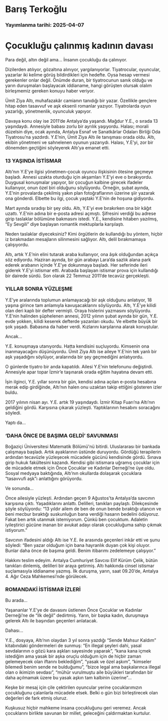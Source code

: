 # Barış Terkoğlu

### Yayımlanma tarihi: 2025-04-07

# Çocukluğu çalınmış kadının davası

Para değil, altın değil ama... İnsanın çocukluğu da çalınıyor.

Dizilerden atılıyor, gözaltına alınıyor, yargılanıyorlar. Tiyatrocular, oyuncular, yazarlar iki kelime görüş bildirdikleri için hedefte. Oysa hesap vermesi gerekenler onlar değil. Önümde duran, bir tiyatrocunun sanık olduğu ve yarın duruşmaları başlayacak iddianame, hangi görüşten olursak olalım birleşmemiz gereken konuyu haber veriyor.

Ümit Ziya Altı, muhafazakâr camianın tanıdığı bir yazar. Özellikle gençlere hitap eden tasavvuf ve aşk eksenli romanlar yazıyor. Tiyatrolarda oyun yazarlığı, yönetmenlik, oyunculuk yapıyor.

Davaya konu olay ise 2011’de Antalya’da yaşandı. Mağdur Y.E., o sırada 13 yaşındaydı. Annesiyle babası zorlu bir ayrılık yaşıyordu. Halası; morali düzelsin diye, ocak ayında, Antalya Esnaf ve Sanatkârlar Odaları Birliği Oda Tiyatrosu’na yazdırdı. Y.E’nin, Ümit Ziya Altı ile tanışması orada oldu. Altı, ekibin yönetmeni ve sahnelenen oyunun yazarıydı. Halası, Y.E’yi, zor bir dönemden geçtiğini söyleyerek Altı’ya emanet etti.


### 13 YAŞINDA İSTİSMAR

Altı’nın Y.E’ye ilgisi yönetmen-çocuk oyuncu ilişkisinin ötesine geçmeye başladı. Annesi uzakta oturduğu için akşamları Y.E’yi eve o bırakıyordu. Duygusal konuşmalar yapıyor, bir çocuğun kalbine girecek ifadeler kullanıyor, onun özel biri olduğunu söylüyordu. Örneğin, şubat ayında, Y.E’nin provalarda çekilmiş yakın plan fotoğraflarının üzerine şiir yazarak ona gönderdi. Elbette bu ilgi, çocuk yaştaki Y.E’nin de hoşuna gidiyordu.

Mart ayında sıradışı bir şey oldu. Altı, Y.E’yi eve bırakırken ona bir kâğıt uzattı. Y.E’nin adına bir e-posta adresi açmıştı. Şifresini verdiği bu adrese girip taslaklar bölümüne bakmasını istedi. Y.E., kendisine hitaben yazılmış, “Ey Sevgili” diye başlayan romantik mektuplarla karşılaştı.

Neden taslaklar diyeceksiniz? Kimi örgütlerin de kullandığı bu yöntem, hiçbir iz bırakmadan mesajların silinmesini sağlıyor. Altı, delil bırakmamaya çalışıyordu.

Altı, artık Y.E’nin elini tutarak araba kullanıyor, ona âşık olduğundan açıkça söz ediyordu. Haziran ayında, bir gün arabayı Lara’da sazlık alana park ederek arabanın içinde Y.E’ye dokunmaya başladı. Her seferinde ileri giderek Y.E’yi istismar etti. Arabada başlayan istismar prova için kullandığı bir dairede sürdü. Son olarak 22 Temmuz 2011’de tecavüz gerçekleşti.


### YILLAR SONRA YÜZLEŞME

Y.E’ye aralarında toplumun anlamayacağı bir aşk olduğunu anlatıyor, 18 yaşına girince tam anlamıyla kavuşacaklarını söylüyordu. Altı, Y.E’ye kilidi olan deri kaplı bir defter vermişti. Oraya hislerini yazmasını söylüyordu. Y.E’nin halinden şüphelenen annesi, 2012 yılının şubat ayında bir gün, Y.E. evde yokken, kilidi keserek defterde yazanları okudu. Ve elbette büyük bir şok yaşadı. Babasına da haber verdi. Kızlarını karşılarına alarak konuştular.

Ancak...

Y.E. konuşmaya utanıyordu. Hatta kendisini suçluyordu. Kimsenin ona inanmayacağını düşünüyordu. Ümit Ziya Altı ise aileye Y.E’nin tek yanlı bir aşk yaşadığını söylüyor, aralarında bir şey geçmediğini anlatıyordu.

O günlerde tiyatro bir anda kapatıldı. Ailesi Y.E’nin telefonunu değiştirdi. Annesiyle apar topar İzmir’e taşınarak orada eğitim hayatına devam etti.

İşin ilginci, Y.E. yıllar sonra bir gün, kendisi adına açılan e-posta hesabına merak edip girdiğinde, Altı’nın halen onu uzaktan takip ettiğini gösteren izler buldu.

2017 yılının nisan ayı. Y.E. artık 19 yaşındaydı. İzmir Kitap Fuarı’na Altı’nın geldiğini gördü. Karşısına çıkarak yüzleşti. Yaptıklarının hesabını soracağını söyledi.

Yaptı da...


### ‘DAHA ÖNCE DE BAŞIMA GELDİ’ SAVUNMASI

Boğaziçi Üniversitesi Matematik Bölümü'nü bitirdi. Uluslararası bir bankada çalışmaya başladı. Artık ayaklarının üstünde duruyordu. Gördüğü terapilerin ardından tecavüzle yüzleşecek mücadele gücünü kendisinde gördü. Sınava girip hukuk fakültesini kazandı. Kendisi gibi istismara uğramış çocuklar için de mücadele etmek için Önce Çocuklar ve Kadınlar Derneği’ne üye oldu. Sosyal medyaya baktığında, Altı’nın okullarda dolaşarak çocuklara “tasavvufi aşk”ı anlattığını görüyordu.

Ve sonunda...

Önce ailesiyle yüzleşti. Ardından geçen 9 Ağustos’ta Antalya’da savcının karşısına çıktı. Yaşadıklarını anlattı. Delilleri, tanıkları paylaştı. Dilekçesinde şöyle söylüyordu: “13 yıldır ailem de ben de onun bende bıraktığı utancın ve beni mecbur bıraktığı suskunluğun bana verdiği hasarın bedelini ödüyoruz. Fakat ben artık utanmak istemiyorum. Çünkü ben çocuktum. Adaletin iyileştirici gücüne inanan bir avukat adayı olarak çocukluğuma sahip çıkmak istiyorum.”

Savcının ifadesini aldığı Altı ise Y.E. ile arasında geçenleri inkâr etti ve şunu söyledi: “Ben yazar olduğum için bana hayranlık duyan çok kişi oluyor. Bunlar daha önce de başıma geldi. Benim itibarımı zedelemeye çalışıyor.”

Hakkını teslim edeyim. Antalya Cumhuriyet Savcısı Elif Kürüm Çelik, bütün tanıkları dinlemiş, delilleri bir araya getirmiş. Altı hakkında cinsel istismar suçlamasıyla iddianame yazmış. İlk duruşma, yarın, saat 09.20’de, Antalya 4. Ağır Ceza Mahkemesi’nde görülecek.


### ROMANDAKİ İSTİSMAR İZLERİ

Bu arada...

Yaşananlar Y.E’ye de davasını üstlenen Önce Çocuklar ve Kadınlar Derneği’ne de “ilk değil” dedirtmiş. Yarın, bir başka kadın, duruşmaya gelerek Altı ile başından geçenleri anlatacak.

Dahası...

Y.E., dosyaya, Altı’nın olaydan 3 yıl sonra yazdığı “Sende Mahsur Kaldım” kitabındaki göndermeleri de sunmuş: “En illegal şeyleri dahi, yasal sevdalarının o gözü kara aşkları sayesinde yaparak”, “kana kana içmek istediğim ama yasak bir aşka oruçlu olduğum için de hiçbir zaman gelemeyecek olan iftarını beklediğim”, “yasak ve özel aşkım”, “kimseler bilemedi benim sende ne bulduğumu”, “bizce legal ama başkalarınca illegal olan o ikimizin sevdası”, “mühür vurulmuştu aile büyükleri tarafından bir daha açılmamak üzere bu yasak aşkın tam kalbinin üzerine”...

Keşke bir mesaj için çile çektirilen oyuncular yerine çocuklarımızın çocukluğunu çalanlarla mücadele etsek. Belki o gün bizi birleştirecek olan değerleri de fark etmiş oluruz.

Kuşkusuz hiçbir mahkeme insana çocukluğunu geri veremez. Ancak çocuklarını birlikte savunan bir millet, geleceğini çaldırmaktan kurtulur.

